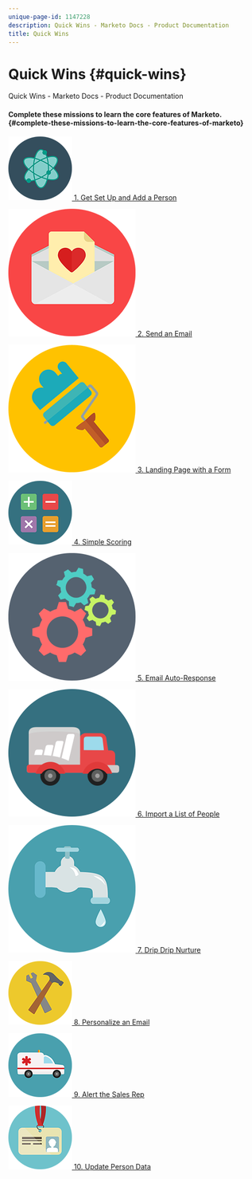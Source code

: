 ```yaml
---
unique-page-id: 1147228
description: Quick Wins - Marketo Docs - Product Documentation
title: Quick Wins
---
```


# Quick Wins {#quick-wins}

Quick Wins - Marketo Docs - Product Documentation

####  Complete these missions to learn the core features of Marketo.  {#complete-these-missions-to-learn-the-core-features-of-marketo}

[   ![](assets/education-science-12.png)  1. Get Set Up and Add a Person    ](https://docs.marketo.com/pages/viewpage.action?pageId=2359351)

[   ![](assets/valentine-day-10.png)  2. Send an Email     ](quick-wins/send-an-email.md)

[   ![](assets/graphic-design-tools-19.png)  3. Landing Page with a Form    ](quick-wins/landing-page-with-a-form.md)

[   ![](assets/office-31.png)  4. Simple Scoring    ](quick-wins/simple-scoring.md)

[   ![](assets/technology-08.png)  5. Email Auto-Response     ](quick-wins/email-auto-response.md)

[   ![](assets/shopping-27.png)  6. Import a List of People    ](quick-wins/import-a-list-of-people.md)

[   ![](assets/ecology-14.png)  7. Drip Drip Nurture    ](quick-wins/drip-drip-nurture.md)

[   ![](assets/seo-44.png)  8. Personalize an Email    ](quick-wins/personalize-an-email.md)

[   ![](assets/medical-16.png)  9. Alert the Sales Rep    ](quick-wins/alert-the-sales-rep.md)

[   ![](assets/office-23.png)  10. Update Person Data    ](quick-wins/update-person-data.md)
